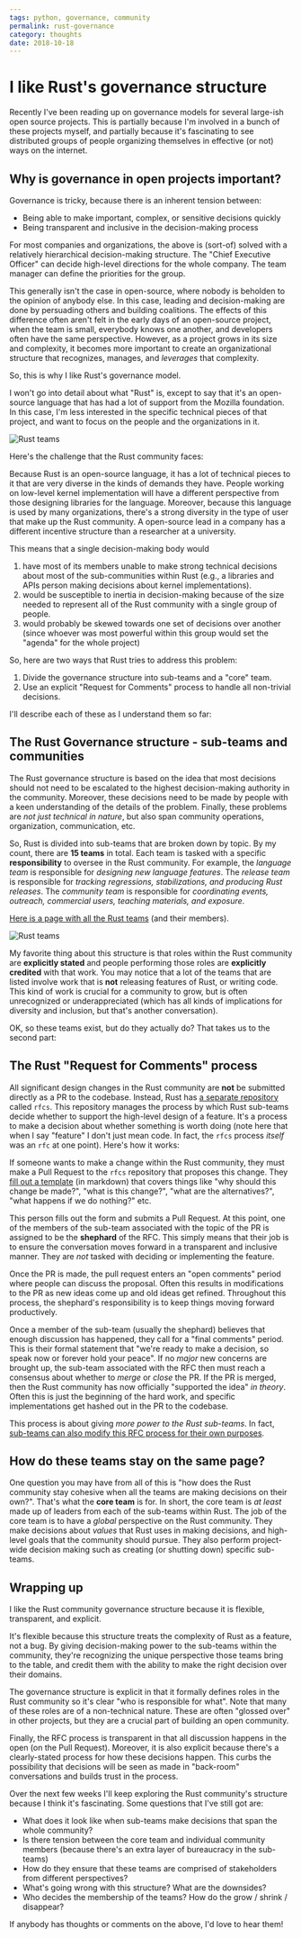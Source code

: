 ```yaml
---
tags: python, governance, community
permalink: rust-governance
category: thoughts
date: 2018-10-18
---
```


# I like Rust's governance structure

Recently I've been reading up on governance models for several large-ish open
source projects. This is partially because I'm involved in a bunch of
these projects myself, and partially because it's fascinating to see distributed groups
of people organizing themselves in effective (or not) ways on the internet.

## Why is governance in open projects important?

Governance is tricky, because there is an inherent tension between:

* Being able to make important, complex, or sensitive decisions quickly
* Being transparent and inclusive in the decision-making process

For most companies and organizations, the above is (sort-of) solved with a relatively
hierarchical decision-making structure. The "Chief Executive Officer" can
decide high-level directions for the whole company. The team manager can
define the priorities for the group.

This generally isn't the case in open-source, where nobody is beholden to the
opinion of anybody else. In this case, leading and decision-making are done
by persuading others and building coalitions. The effects of this difference often
aren't felt in the early days of an open-source project, when the team is
small, everybody knows one another, and developers often have the same perspective.
However, as a project grows in its size and complexity, it becomes more important
to create an organizational structure that recognizes, manages, and *leverages* that complexity.

So, this is why I like Rust's governance model.

I won't go into detail about what "Rust" is, except to say that it's an open-source
language that has had a lot of support from the Mozilla foundation. In this case,
I'm less interested in the specific technical pieces of that project, and want
to focus on the people and the organizations in it.

![Rust teams](/images/2018/2018-10-19-rust_logo.png)


Here's the challenge that the Rust community faces:

Because Rust is an open-source language, it has a lot of technical pieces to it that
are very diverse in the kinds of demands they have. People working on low-level kernel
implementation will have a different perspective from those designing libraries for
the language. Moreover, because this language is used by many organizations, there's
a strong diversity in the type of user that make up the Rust community. A open-source
lead in a company has a different incentive structure than a researcher at a university.

This means that a single decision-making body would

1. have most of its members unable
to make strong technical decisions about most of the sub-communities within Rust (e.g.,
a libraries and APIs person making decisions about kernel implementations).
2. would be susceptible to inertia in decision-making because of the size needed to represent
all of the Rust community with a single group of people.
3. would probably be skewed towards one set of decisions over another (since whoever was
   most powerful within this group would set the "agenda" for the whole project)

So, here are two ways that Rust tries to address this problem:

1. Divide the governance structure into sub-teams and a "core" team.
2. Use an explicit "Request for Comments" process to handle all non-trivial decisions.

I'll describe each of these as I understand them so far:

## The Rust Governance structure - sub-teams and communities

The Rust governance structure is based on the idea that most decisions should
not need to be escalated to the highest decision-making authority in the community.
Moreover, these decisions need to be made by people with a keen understanding of the
details of the problem. Finally, these problems are *not just technical in nature*, but
also span community operations, organization, communication, etc.

So, Rust is divided into sub-teams that are broken down by topic. By my count, there are
**15 teams** in total. Each team is tasked with a specific **responsibility** to
oversee in the Rust community. For example, the *language team* is responsible for
*designing new language features*. The *release team* is responsible for
*tracking regressions, stabilizations, and producing Rust releases*. The *community team*
is responsible for *coordinating events, outreach, commercial users, teaching materials, and exposure*.

[Here is a page with all the Rust teams](https://www.rust-lang.org/en-US/team.html) (and their
members).

![Rust teams](/images/2018/2018-10-19-rust_teams.png)

My favorite thing about this structure is that roles within the Rust community are
**explicitly stated** and people performing those roles are **explicitly credited** with
that work. You may notice that a lot of the teams that are listed involve work that is
**not** releasing features of Rust, or writing code. This kind of work is crucial for a
community to grow, but is often unrecognized or underappreciated (which has all kinds of
implications for diversity and inclusion, but that's another conversation).

OK, so these teams exist, but do they actually do? That takes us to the second part:

## The Rust "Request for Comments" process

All significant design changes in the Rust community are **not** be submitted directly
as a PR to the codebase. Instead, Rust has [a separate repository](https://github.com/rust-lang/rfcs) called `rfcs`. This
repository manages the process by which Rust sub-teams decide whether to support the high-level
design of a feature. It's a process to make a decision about whether something is worth doing (note here that
when I say "feature" I don't just mean code. In fact, the `rfcs` process *itself* was
an `rfc` at one point). Here's how it works:

If someone wants to make a change within the Rust community, they must make a Pull Request
to the `rfcs` repository that proposes this change. They [fill out a template](https://github.com/rust-lang/rfcs/blob/master/0000-template.md) (in markdown)
that covers things like "why should this change be made?", "what is this change?", "what
are the alternatives?", "what happens if we do nothing?" etc.

This person fills out the form and submits a Pull Request. At this point, one of the members
of the sub-team associated with the topic of the PR is assigned to be the **shephard** of the RFC.
This simply means that their job is to ensure the conversation moves forward in a
transparent and inclusive manner. They are *not* tasked with deciding or implementing the feature.

Once the PR is made, the pull request enters an "open comments" period where people can
discuss the proposal. Often this results in modifications to the PR as new ideas come up
and old ideas get refined. Throughout this process, the shephard's responsibility is to keep
things moving forward productively.

Once a member of the sub-team (usually the shephard) believes that enough discussion has
happened, they call for a "final comments"
period. This is their formal statement that "we're ready to make a decision, so speak now or
forever hold your peace". If no *major* new concerns are brought up, the sub-team associated
with the RFC then must reach a consensus about whether to *merge* or *close* the PR. If the
PR is merged, then the Rust community has now officially "supported the idea" *in theory*. Often
this is just the beginning of the hard work, and specific implementations get hashed out in the
PR to the codebase.

This process is about giving *more power to the Rust sub-teams*. In fact,
[sub-teams can also modify this RFC process for their own purposes](https://github.com/rust-lang/rfcs#sub-team-specific-guidelines).

## How do these teams stay on the same page?

One question you may have from all of this is "how does the Rust community stay cohesive
when all the teams are making decisions on their own?". That's what the **core team** is
for. In short, the core team is *at least* made up of leaders from each of the sub-teams
within Rust. The job of the core team is to have a *global* perspective on the Rust
community. They make decisions about *values* that Rust uses in making decisions, and high-level goals that the community should pursue. They also perform project-wide decision making such
as creating (or shutting down) specific sub-teams.

## Wrapping up

I like the Rust community governance structure because it is flexible, transparent, and explicit.

It's flexible because this structure treats the complexity of Rust as a feature, not a bug.
By giving decision-making power to the sub-teams within the community, they're recognizing
the unique perspective those teams bring to the table, and credit them with the ability to
make the right decision over their domains.

The governance structure is explicit in that it formally defines roles in the Rust
community so it's clear "who is responsible for what". Note that many of these roles
are of a non-technical nature. These are often "glossed over" in other projects, but they
are a crucial part of building an open community.

Finally, the RFC process is transparent in that all discussion happens in the open (on the Pull Request).
Moreover, it is also explicit because there's a clearly-stated process for how these
decisions happen. This curbs the possibility that decisions will be seen as made in "back-room"
conversations and builds trust in the process.

Over the next few weeks I'll keep exploring the Rust community's structure because I think
it's fascinating. Some questions that I've still got are:

* What does it look like when sub-teams make decisions that span the whole community?
* Is there tension between the core team and individual community members (because there's
  an extra layer of bureaucracy in the sub-teams)
* How do they ensure that these teams are comprised of stakeholders from different perspectives?
* What's going wrong with this structure? What are the downsides?
* Who decides the membership of the teams? How do the grow / shrink / disappear?

If anybody has thoughts or comments on the above, I'd love to hear them!
